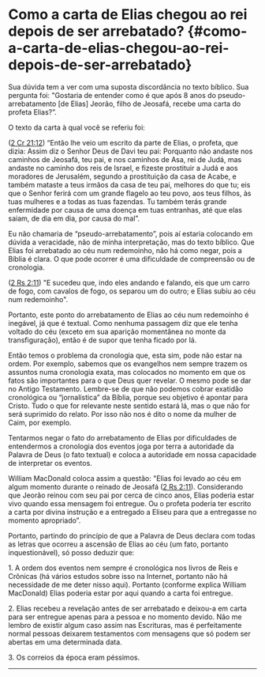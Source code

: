 # Como a carta de Elias chegou ao rei depois de ser arrebatado? {#como-a-carta-de-elias-chegou-ao-rei-depois-de-ser-arrebatado}

Sua dúvida tem a ver com uma suposta discordância no texto bíblico. Sua pergunta foi: &quot;Gostaria de entender como é que após 8 anos do pseudo-arrebatamento [de Elias] Jeorão, filho de Jeosafá, recebe uma carta do profeta Elias?”.

O texto da carta à qual você se referiu foi:

([2 Cr 21:12](http://bibliaonline.com.br/acf/2cr/21/12)) “Então lhe veio um escrito da parte de Elias, o profeta, que dizia: Assim diz o Senhor Deus de Davi teu pai: Porquanto não andaste nos caminhos de Jeosafá, teu pai, e nos caminhos de Asa, rei de Judá, mas andaste no caminho dos reis de Israel, e fizeste prostituir a Judá e aos moradores de Jerusalém, segundo a prostituição da casa de Acabe, e também mataste a teus irmãos da casa de teu pai, melhores do que tu; eis que o Senhor ferirá com um grande flagelo ao teu povo, aos teus filhos, às tuas mulheres e a todas as tuas fazendas. Tu também terás grande enfermidade por causa de uma doença em tuas entranhas, até que elas saiam, de dia em dia, por causa do mal”.

Eu não chamaria de “pseudo-arrebatamento”, pois aí estaria colocando em dúvida a veracidade, não de minha interpretação, mas do texto bíblico. Que Elias foi arrebatado ao céu num redemoinho, não há como negar, pois a Bíblia é clara. O que pode ocorrer é uma dificuldade de compreensão ou de cronologia.

([2 Rs 2:11](http://bibliaonline.com.br/acf/2rs/2/11)) &quot;E sucedeu que, indo eles andando e falando, eis que um carro de fogo, com cavalos de fogo, os separou um do outro; e Elias subiu ao céu num redemoinho&quot;.

Portanto, este ponto do arrebatamento de Elias ao céu num redemoinho é inegável, já que é textual. Como nenhuma passagem diz que ele tenha voltado do céu (exceto em sua aparição momentânea no monte da transfiguração), então é de supor que tenha ficado por lá.

Então temos o problema da cronologia que, esta sim, pode não estar na ordem. Por exemplo, sabemos que os evangelhos nem sempre trazem os assuntos numa cronologia exata, mas colocados no momento em que os fatos são importantes para o que Deus quer revelar. O mesmo pode se dar no Antigo Testamento. Lembre-se de que não podemos cobrar exatidão cronológica ou “jornalística” da Bíblia, porque seu objetivo é apontar para Cristo. Tudo o que for relevante neste sentido estará lá, mas o que não for será suprimido do relato. Por isso não nos é dito o nome da mulher de Caim, por exemplo.

Tentarmos negar o fato do arrebatamento de Elias por dificuldades de entendermos a cronologia dos eventos joga por terra a autoridade da Palavra de Deus (o fato textual) e coloca a autoridade em nossa capacidade de interpretar os eventos.

William MacDonald coloca assim a questão: &quot;Elias foi levado ao céu em algum momento durante o reinado de Jeosafá ([2 Rs 2:11](http://bibliaonline.com.br/acf/2rs/2/11)). Considerando que Jeorão reinou com seu pai por cerca de cinco anos, Elias poderia estar vivo quando essa mensagem foi entregue. Ou o profeta poderia ter escrito a carta por divina instrução e a entregado a Eliseu para que a entregasse no momento apropriado”.

Portanto, partindo do princípio de que a Palavra de Deus declara com todas as letras que ocorreu a ascensão de Elias ao céu (um fato, portanto inquestionável), só posso deduzir que:

​1\. A ordem dos eventos nem sempre é cronológica nos livros de Reis e Crônicas (há vários estudos sobre isso na Internet, portanto não há necessidade de me deter nisso aqui). Portanto (conforme explica William MacDonald) Elias poderia estar por aqui quando a carta foi entregue.

​2\. Elias recebeu a revelação antes de ser arrebatado e deixou-a em carta para ser entregue apenas para a pessoa e no momento devido. Não me lembro de existir algum caso assim nas Escrituras, mas é perfeitamente normal pessoas deixarem testamentos com mensagens que só podem ser abertas em uma determinada data.

​3\. Os correios da época eram péssimos.

*****